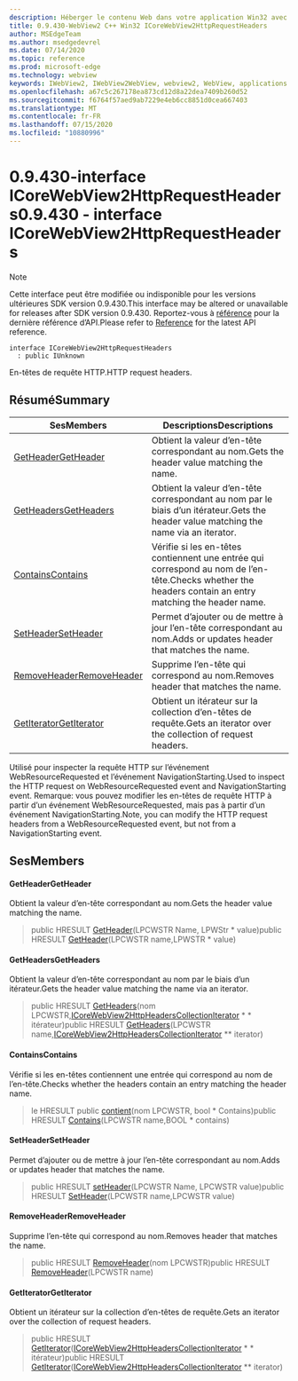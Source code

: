 ```yaml
---
description: Héberger le contenu Web dans votre application Win32 avec le contrôle Microsoft Edge WebView2
title: 0.9.430-WebView2 C++ Win32 ICoreWebView2HttpRequestHeaders
author: MSEdgeTeam
ms.author: msedgedevrel
ms.date: 07/14/2020
ms.topic: reference
ms.prod: microsoft-edge
ms.technology: webview
keywords: IWebView2, IWebView2WebView, webview2, WebView, applications Win32, Win32, Edge, ICoreWebView2, ICoreWebView2Host, contrôle de navigateur, html Edge
ms.openlocfilehash: a67c5c267178ea873cd12d8a22dea7409b260d52
ms.sourcegitcommit: f6764f57aed9ab7229e4eb6cc8851d0cea667403
ms.translationtype: MT
ms.contentlocale: fr-FR
ms.lasthandoff: 07/15/2020
ms.locfileid: "10880996"
---
```

# <span data-ttu-id="29102-104">0.9.430-interface ICoreWebView2HttpRequestHeaders</span><span class="sxs-lookup"><span data-stu-id="29102-104">0.9.430 - interface ICoreWebView2HttpRequestHeaders</span></span> 

> [!NOTE]
> <span data-ttu-id="29102-105">Cette interface peut être modifiée ou indisponible pour les versions ultérieures SDK version 0.9.430.</span><span class="sxs-lookup"><span data-stu-id="29102-105">This interface may be altered or unavailable for releases after SDK version 0.9.430.</span></span> <span data-ttu-id="29102-106">Reportez-vous à [référence](../../../webview2-api-reference.md) pour la dernière référence d’API.</span><span class="sxs-lookup"><span data-stu-id="29102-106">Please refer to [Reference](../../../webview2-api-reference.md) for the latest API reference.</span></span>

```
interface ICoreWebView2HttpRequestHeaders
  : public IUnknown
```

<span data-ttu-id="29102-107">En-têtes de requête HTTP.</span><span class="sxs-lookup"><span data-stu-id="29102-107">HTTP request headers.</span></span>

## <span data-ttu-id="29102-108">Résumé</span><span class="sxs-lookup"><span data-stu-id="29102-108">Summary</span></span>

 <span data-ttu-id="29102-109">Ses</span><span class="sxs-lookup"><span data-stu-id="29102-109">Members</span></span>                        | <span data-ttu-id="29102-110">Descriptions</span><span class="sxs-lookup"><span data-stu-id="29102-110">Descriptions</span></span>
--------------------------------|---------------------------------------------
[<span data-ttu-id="29102-111">GetHeader</span><span class="sxs-lookup"><span data-stu-id="29102-111">GetHeader</span></span>](#getheader) | <span data-ttu-id="29102-112">Obtient la valeur d’en-tête correspondant au nom.</span><span class="sxs-lookup"><span data-stu-id="29102-112">Gets the header value matching the name.</span></span>
[<span data-ttu-id="29102-113">GetHeaders</span><span class="sxs-lookup"><span data-stu-id="29102-113">GetHeaders</span></span>](#getheaders) | <span data-ttu-id="29102-114">Obtient la valeur d’en-tête correspondant au nom par le biais d’un itérateur.</span><span class="sxs-lookup"><span data-stu-id="29102-114">Gets the header value matching the name via an iterator.</span></span>
[<span data-ttu-id="29102-115">Contains</span><span class="sxs-lookup"><span data-stu-id="29102-115">Contains</span></span>](#contains) | <span data-ttu-id="29102-116">Vérifie si les en-têtes contiennent une entrée qui correspond au nom de l’en-tête.</span><span class="sxs-lookup"><span data-stu-id="29102-116">Checks whether the headers contain an entry matching the header name.</span></span>
[<span data-ttu-id="29102-117">SetHeader</span><span class="sxs-lookup"><span data-stu-id="29102-117">SetHeader</span></span>](#setheader) | <span data-ttu-id="29102-118">Permet d’ajouter ou de mettre à jour l’en-tête correspondant au nom.</span><span class="sxs-lookup"><span data-stu-id="29102-118">Adds or updates header that matches the name.</span></span>
[<span data-ttu-id="29102-119">RemoveHeader</span><span class="sxs-lookup"><span data-stu-id="29102-119">RemoveHeader</span></span>](#removeheader) | <span data-ttu-id="29102-120">Supprime l’en-tête qui correspond au nom.</span><span class="sxs-lookup"><span data-stu-id="29102-120">Removes header that matches the name.</span></span>
[<span data-ttu-id="29102-121">GetIterator</span><span class="sxs-lookup"><span data-stu-id="29102-121">GetIterator</span></span>](#getiterator) | <span data-ttu-id="29102-122">Obtient un itérateur sur la collection d’en-têtes de requête.</span><span class="sxs-lookup"><span data-stu-id="29102-122">Gets an iterator over the collection of request headers.</span></span>

<span data-ttu-id="29102-123">Utilisé pour inspecter la requête HTTP sur l’événement WebResourceRequested et l’événement NavigationStarting.</span><span class="sxs-lookup"><span data-stu-id="29102-123">Used to inspect the HTTP request on WebResourceRequested event and NavigationStarting event.</span></span> <span data-ttu-id="29102-124">Remarque: vous pouvez modifier les en-têtes de requête HTTP à partir d’un événement WebResourceRequested, mais pas à partir d’un événement NavigationStarting.</span><span class="sxs-lookup"><span data-stu-id="29102-124">Note, you can modify the HTTP request headers from a WebResourceRequested event, but not from a NavigationStarting event.</span></span>

## <span data-ttu-id="29102-125">Ses</span><span class="sxs-lookup"><span data-stu-id="29102-125">Members</span></span>

#### <span data-ttu-id="29102-126">GetHeader</span><span class="sxs-lookup"><span data-stu-id="29102-126">GetHeader</span></span> 

<span data-ttu-id="29102-127">Obtient la valeur d’en-tête correspondant au nom.</span><span class="sxs-lookup"><span data-stu-id="29102-127">Gets the header value matching the name.</span></span>

> <span data-ttu-id="29102-128">public HRESULT [GetHeader](#getheader)(LPCWSTR Name, LPWStr \* value)</span><span class="sxs-lookup"><span data-stu-id="29102-128">public HRESULT [GetHeader](#getheader)(LPCWSTR name,LPWSTR \* value)</span></span>

#### <span data-ttu-id="29102-129">GetHeaders</span><span class="sxs-lookup"><span data-stu-id="29102-129">GetHeaders</span></span> 

<span data-ttu-id="29102-130">Obtient la valeur d’en-tête correspondant au nom par le biais d’un itérateur.</span><span class="sxs-lookup"><span data-stu-id="29102-130">Gets the header value matching the name via an iterator.</span></span>

> <span data-ttu-id="29102-131">public HRESULT [GetHeaders](#getheaders)(nom LPCWSTR,[ICoreWebView2HttpHeadersCollectionIterator](ICoreWebView2HttpHeadersCollectionIterator.md) \* \* itérateur)</span><span class="sxs-lookup"><span data-stu-id="29102-131">public HRESULT [GetHeaders](#getheaders)(LPCWSTR name,[ICoreWebView2HttpHeadersCollectionIterator](ICoreWebView2HttpHeadersCollectionIterator.md) \*\* iterator)</span></span>

#### <span data-ttu-id="29102-132">Contains</span><span class="sxs-lookup"><span data-stu-id="29102-132">Contains</span></span> 

<span data-ttu-id="29102-133">Vérifie si les en-têtes contiennent une entrée qui correspond au nom de l’en-tête.</span><span class="sxs-lookup"><span data-stu-id="29102-133">Checks whether the headers contain an entry matching the header name.</span></span>

> <span data-ttu-id="29102-134">le HRESULT public [contient](#contains)(nom LPCWSTR, bool \* Contains)</span><span class="sxs-lookup"><span data-stu-id="29102-134">public HRESULT [Contains](#contains)(LPCWSTR name,BOOL \* contains)</span></span>

#### <span data-ttu-id="29102-135">SetHeader</span><span class="sxs-lookup"><span data-stu-id="29102-135">SetHeader</span></span> 

<span data-ttu-id="29102-136">Permet d’ajouter ou de mettre à jour l’en-tête correspondant au nom.</span><span class="sxs-lookup"><span data-stu-id="29102-136">Adds or updates header that matches the name.</span></span>

> <span data-ttu-id="29102-137">public HRESULT [setHeader](#setheader)(LPCWSTR Name, LPCWSTR value)</span><span class="sxs-lookup"><span data-stu-id="29102-137">public HRESULT [SetHeader](#setheader)(LPCWSTR name,LPCWSTR value)</span></span>

#### <span data-ttu-id="29102-138">RemoveHeader</span><span class="sxs-lookup"><span data-stu-id="29102-138">RemoveHeader</span></span> 

<span data-ttu-id="29102-139">Supprime l’en-tête qui correspond au nom.</span><span class="sxs-lookup"><span data-stu-id="29102-139">Removes header that matches the name.</span></span>

> <span data-ttu-id="29102-140">public HRESULT [RemoveHeader](#removeheader)(nom LPCWSTR)</span><span class="sxs-lookup"><span data-stu-id="29102-140">public HRESULT [RemoveHeader](#removeheader)(LPCWSTR name)</span></span>

#### <span data-ttu-id="29102-141">GetIterator</span><span class="sxs-lookup"><span data-stu-id="29102-141">GetIterator</span></span> 

<span data-ttu-id="29102-142">Obtient un itérateur sur la collection d’en-têtes de requête.</span><span class="sxs-lookup"><span data-stu-id="29102-142">Gets an iterator over the collection of request headers.</span></span>

> <span data-ttu-id="29102-143">public HRESULT [GetIterator](#getiterator)([ICoreWebView2HttpHeadersCollectionIterator](ICoreWebView2HttpHeadersCollectionIterator.md) \* \* itérateur)</span><span class="sxs-lookup"><span data-stu-id="29102-143">public HRESULT [GetIterator](#getiterator)([ICoreWebView2HttpHeadersCollectionIterator](ICoreWebView2HttpHeadersCollectionIterator.md) \*\* iterator)</span></span>

